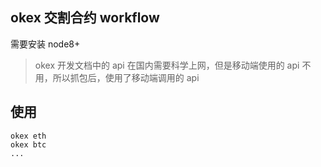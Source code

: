 okex 交割合约 workflow
---

需要安装 node8+

> okex 开发文档中的 api 在国内需要科学上网，但是移动端使用的 api 不用，所以抓包后，使用了移动端调用的 api

## 使用

```
okex eth
okex btc
...
```
